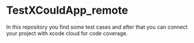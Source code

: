 # TestXCouldApp_remote

In this repository you find some test cases and after that you can connect your project with xcode cloud for code coverage. 

